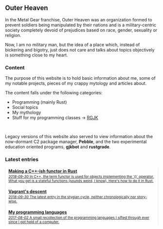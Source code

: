 ## Outer Heaven
In the Metal Gear franchise, Outer Heaven was an organization formed
to prevent soldiers being manipulated by their nations and is a military-centric
society completely devoid of prejudices based on race, gender, sexuality or religion.

Now, I am no military man, but the idea of a place which, instead of bickering and
bigotry, just does not care and talks about topics objectively is something close
to my heart.

### Content
The purpose of this website is to hold basic information
about me, some of my notable projects, pieces of my crappy mytology and articles about.

The content falls under the following categories:

- Programming (mainly Rust)
- Social topics
- My mythology
- Stuff for my programming classes -> [RGJK](/rgjk)
<br>

Legacy versions of this website also served to view information
about the now-dormant C2 package manager, __Pebble__, and the two
experimental education oriented programs, __gjkbot__ and __rustgrade__.

### Latest entries
<nav style="padding: 0px 10px; border-left: solid 1px #e5e5e5; border-right: solid 1px #e5e5e5">
	<article>
		<a href="/functor">
			<h4 style="margin-bottom: 0px">Making a C++-ish functor in Rust</h4>
			<small><i>2018-09-30</i></small>
			<small>In C++, the term functor is used for objects implementing the `()` operator. What you get is a stateful functions (sounds weird, I know). Here's how to do it in Rust.</small>
		</a>
	</article>
	<article>
		<a href="/vagrants_descent">
			<h4 style="margin-bottom: 0px">Vagrant's descent</h4>
			<small><i>2018-09-30</i></small>
			<small>The latest entry in the stygian cycle, neither chronologically nor story-wise.</small>
		</a>
	</article>
	<article>
		<a href="/my_langs">
			<h4 style="margin-bottom: 0px">My programming languages</h4>
			<small><i>2017-08-02</i></small>
			<small>A small recollection of the programming languages I sifted through ever since I got hold of a computer.</small>
		</a>
	</article>
</nav>
